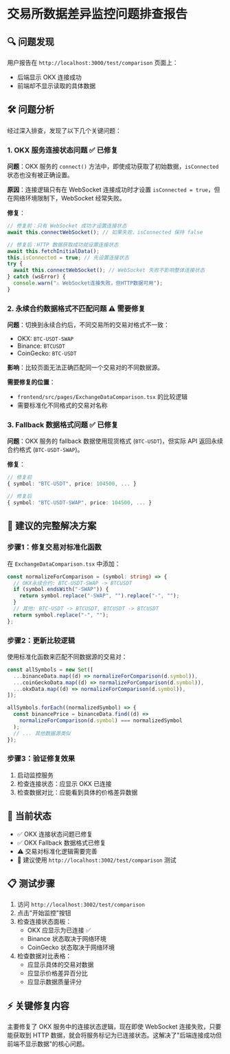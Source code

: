 # 交易所数据差异监控问题排查报告

## 🔍 问题发现

用户报告在 `http://localhost:3000/test/comparison` 页面上：
- 后端显示 OKX 连接成功
- 前端却不显示读取的具体数据

## 🛠️ 问题分析

经过深入排查，发现了以下几个关键问题：

### 1. **OKX 服务连接状态问题** ✅ 已修复
**问题**：OKX 服务的 `connect()` 方法中，即使成功获取了初始数据，`isConnected` 状态也没有被正确设置。

**原因**：连接逻辑只有在 WebSocket 连接成功时才设置 `isConnected = true`，但在网络环境限制下，WebSocket 经常失败。

**修复**：
```typescript
// 修复前：只有 WebSocket 成功才设置连接状态
await this.connectWebSocket(); // 如果失败，isConnected 保持 false

// 修复后：HTTP 数据获取成功就设置连接状态
await this.fetchInitialData();
this.isConnected = true; // 先设置连接状态
try {
  await this.connectWebSocket(); // WebSocket 失败不影响整体连接状态
} catch (wsError) {
  console.warn("⚠️ WebSocket连接失败，但HTTP数据可用");
}
```

### 2. **永续合约数据格式不匹配问题** ⚠️ 需要修复
**问题**：切换到永续合约后，不同交易所的交易对格式不一致：
- OKX: `BTC-USDT-SWAP`
- Binance: `BTCUSDT`
- CoinGecko: `BTC-USDT`

**影响**：比较页面无法正确匹配同一个交易对的不同数据源。

**需要修复的位置**：
- `frontend/src/pages/ExchangeDataComparison.tsx` 的比较逻辑
- 需要标准化不同格式的交易对名称

### 3. **Fallback 数据格式问题** ✅ 已修复
**问题**：OKX 服务的 fallback 数据使用现货格式 (`BTC-USDT`)，但实际 API 返回永续合约格式 (`BTC-USDT-SWAP`)。

**修复**：
```typescript
// 修复前
{ symbol: "BTC-USDT", price: 104500, ... }

// 修复后
{ symbol: "BTC-USDT-SWAP", price: 104500, ... }
```

## 🎯 建议的完整解决方案

### 步骤1：修复交易对标准化函数
在 `ExchangeDataComparison.tsx` 中添加：

```typescript
const normalizeForComparison = (symbol: string) => {
  // OKX永续合约: BTC-USDT-SWAP -> BTCUSDT
  if (symbol.endsWith("-SWAP")) {
    return symbol.replace("-SWAP", "").replace("-", "");
  }
  // 其他: BTC-USDT -> BTCUSDT, BTCUSDT -> BTCUSDT
  return symbol.replace("-", "");
};
```

### 步骤2：更新比较逻辑
使用标准化函数来匹配不同数据源的交易对：

```typescript
const allSymbols = new Set([
  ...binanceData.map((d) => normalizeForComparison(d.symbol)),
  ...coinGeckoData.map((d) => normalizeForComparison(d.symbol)),
  ...okxData.map((d) => normalizeForComparison(d.symbol)),
]);

allSymbols.forEach((normalizedSymbol) => {
  const binancePrice = binanceData.find((d) =>
    normalizeForComparison(d.symbol) === normalizedSymbol
  );
  // ... 其他数据源类似
});
```

### 步骤3：验证修复效果
1. 启动监控服务
2. 检查连接状态：应显示 OKX 已连接
3. 检查数据对比：应能看到具体的价格差异数据

## 🚀 当前状态

- ✅ OKX 连接状态问题已修复
- ✅ OKX Fallback 数据格式已修复
- ⚠️ 交易对标准化逻辑需要完善
- 🎯 建议使用 `http://localhost:3002/test/comparison` 测试

## 📋 测试步骤

1. 访问 `http://localhost:3002/test/comparison`
2. 点击"开始监控"按钮
3. 检查连接状态面板：
   - OKX 应显示为已连接 ✅
   - Binance 状态取决于网络环境
   - CoinGecko 状态取决于网络环境
4. 检查数据对比表格：
   - 应显示具体的交易对数据
   - 应显示价格差异百分比
   - 应显示数据质量评分

## ⚡ 关键修复内容

主要修复了 OKX 服务中的连接状态逻辑，现在即使 WebSocket 连接失败，只要能获取到 HTTP 数据，就会将服务标记为已连接状态。这解决了"后端连接成功但前端不显示数据"的核心问题。
